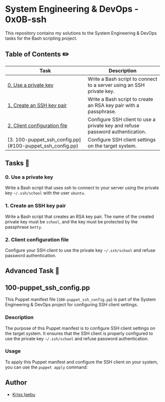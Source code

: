 # System Engineering & DevOps - 0x0B-ssh

This repository contains my solutions to the System Engineering & DevOps tasks for the Bash scripting project.

## Table of Contents ✏️

| Task                                 | Description                                                    |
| ------------------------------------ | -------------------------------------------------------------- |
| [0. Use a private key](#0-use-a-private-key) | Write a Bash script to connect to a server using an SSH private key. |
| [1. Create an SSH key pair](#1-create-an-ssh-key-pair) | Write a Bash script to create an RSA key pair with a passphrase. |
| [2. Client configuration file](#2-client-configuration-file) | Configure SSH client to use a private key and refuse password authentication. |
| [3. 100-puppet_ssh_config.pp] (#100-puppet_ssh_config.pp) | Configure SSH client settings on the target system. |

## Tasks 📖

### 0. Use a private key

Write a Bash script that uses ssh to connect to your server using the private key `~/.ssh/school` with the user `ubuntu`.

### 1. Create an SSH key pair

Write a Bash script that creates an RSA key pair. The name of the created private key must be `school`, and the key must be protected by the passphrase `betty`.

### 2. Client configuration file

Configure your SSH client to use the private key `~/.ssh/school` and refuse password authentication.

## Advanced Task 💪

## 100-puppet_ssh_config.pp

This Puppet manifest file (`100-puppet_ssh_config.pp`) is part of the System Engineering & DevOps project for configuring SSH client settings.

### Description

The purpose of this Puppet manifest is to configure SSH client settings on the target system. It ensures that the SSH client is properly configured to use the private key `~/.ssh/school` and refuse password authentication.

### Usage

To apply this Puppet manifest and configure the SSH client on your system, you can use the `puppet apply` command:


## Author

* [Kriss Igebu](https://github.com/KSI5)


